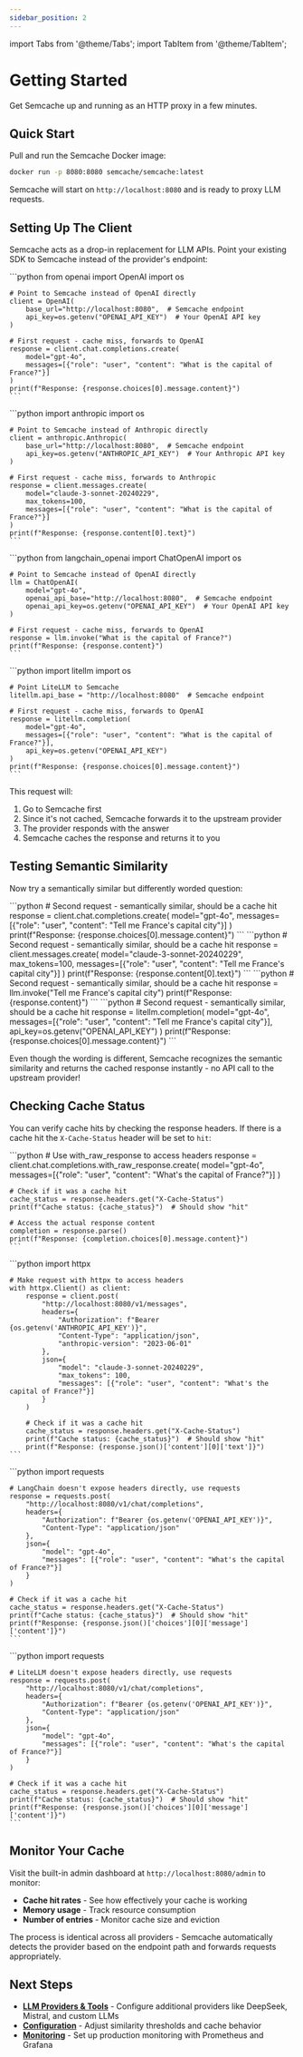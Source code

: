 ```yaml
---
sidebar_position: 2
---
```


import Tabs from '@theme/Tabs';
import TabItem from '@theme/TabItem';

# Getting Started

Get Semcache up and running as an HTTP proxy in a few minutes.

## Quick Start

Pull and run the Semcache Docker image:

```bash
docker run -p 8080:8080 semcache/semcache:latest
```

Semcache will start on `http://localhost:8080` and is ready to proxy LLM requests.

## Setting Up The Client

Semcache acts as a drop-in replacement for LLM APIs. Point your existing SDK to Semcache instead of the provider's endpoint:

<Tabs groupId="llm-provider">
  <TabItem value="openai" label="OpenAI SDK" default>
    ```python
    from openai import OpenAI
    import os

    # Point to Semcache instead of OpenAI directly
    client = OpenAI(
        base_url="http://localhost:8080",  # Semcache endpoint
        api_key=os.getenv("OPENAI_API_KEY")  # Your OpenAI API key
    )

    # First request - cache miss, forwards to OpenAI
    response = client.chat.completions.create(
        model="gpt-4o",
        messages=[{"role": "user", "content": "What is the capital of France?"}]
    )
    print(f"Response: {response.choices[0].message.content}")
    ```
  </TabItem>
  <TabItem value="anthropic" label="Anthropic SDK">
    ```python
    import anthropic
    import os

    # Point to Semcache instead of Anthropic directly
    client = anthropic.Anthropic(
        base_url="http://localhost:8080",  # Semcache endpoint
        api_key=os.getenv("ANTHROPIC_API_KEY")  # Your Anthropic API key
    )

    # First request - cache miss, forwards to Anthropic
    response = client.messages.create(
        model="claude-3-sonnet-20240229",
        max_tokens=100,
        messages=[{"role": "user", "content": "What is the capital of France?"}]
    )
    print(f"Response: {response.content[0].text}")
    ```
  </TabItem>
  <TabItem value="langchain" label="LangChain">
    ```python
    from langchain_openai import ChatOpenAI
    import os

    # Point to Semcache instead of OpenAI directly
    llm = ChatOpenAI(
        model="gpt-4o",
        openai_api_base="http://localhost:8080",  # Semcache endpoint
        openai_api_key=os.getenv("OPENAI_API_KEY")  # Your OpenAI API key
    )

    # First request - cache miss, forwards to OpenAI
    response = llm.invoke("What is the capital of France?")
    print(f"Response: {response.content}")
    ```
  </TabItem>
  <TabItem value="litellm" label="LiteLLM">
    ```python
    import litellm
    import os

    # Point LiteLLM to Semcache
    litellm.api_base = "http://localhost:8080"  # Semcache endpoint

    # First request - cache miss, forwards to OpenAI
    response = litellm.completion(
        model="gpt-4o",
        messages=[{"role": "user", "content": "What is the capital of France?"}],
        api_key=os.getenv("OPENAI_API_KEY")
    )
    print(f"Response: {response.choices[0].message.content}")
    ```
  </TabItem>
</Tabs>

This request will:
1. Go to Semcache first
2. Since it's not cached, Semcache forwards it to the upstream provider
3. The provider responds with the answer
4. Semcache caches the response and returns it to you

## Testing Semantic Similarity

Now try a semantically similar but differently worded question:

<Tabs groupId="llm-provider">
  <TabItem value="openai" label="OpenAI SDK" default>
    ```python
    # Second request - semantically similar, should be a cache hit
    response = client.chat.completions.create(
        model="gpt-4o", 
        messages=[{"role": "user", "content": "Tell me France's capital city"}]
    )
    print(f"Response: {response.choices[0].message.content}")
    ```
  </TabItem>
  <TabItem value="anthropic" label="Anthropic SDK">
    ```python
    # Second request - semantically similar, should be a cache hit
    response = client.messages.create(
        model="claude-3-sonnet-20240229",
        max_tokens=100,
        messages=[{"role": "user", "content": "Tell me France's capital city"}]
    )
    print(f"Response: {response.content[0].text}")
    ```
  </TabItem>
  <TabItem value="langchain" label="LangChain">
    ```python
    # Second request - semantically similar, should be a cache hit
    response = llm.invoke("Tell me France's capital city")
    print(f"Response: {response.content}")
    ```
  </TabItem>
  <TabItem value="litellm" label="LiteLLM">
    ```python
    # Second request - semantically similar, should be a cache hit
    response = litellm.completion(
        model="gpt-4o",
        messages=[{"role": "user", "content": "Tell me France's capital city"}],
        api_key=os.getenv("OPENAI_API_KEY")
    )
    print(f"Response: {response.choices[0].message.content}")
    ```
  </TabItem>
</Tabs>

Even though the wording is different, Semcache recognizes the semantic similarity and returns the cached response instantly - no API call to the upstream provider!

## Checking Cache Status

You can verify cache hits by checking the response headers. If there is a cache hit the `X-Cache-Status` header will be set to `hit`:

<Tabs groupId="llm-provider">
  <TabItem value="openai" label="OpenAI SDK" default>
    ```python
    # Use with_raw_response to access headers
    response = client.chat.completions.with_raw_response.create(
        model="gpt-4o",
        messages=[{"role": "user", "content": "What's the capital of France?"}]
    )

    # Check if it was a cache hit
    cache_status = response.headers.get("X-Cache-Status")
    print(f"Cache status: {cache_status}")  # Should show "hit"

    # Access the actual response content
    completion = response.parse()
    print(f"Response: {completion.choices[0].message.content}")
    ```
  </TabItem>
  <TabItem value="anthropic" label="Anthropic SDK">
    ```python
    import httpx

    # Make request with httpx to access headers
    with httpx.Client() as client:
        response = client.post(
            "http://localhost:8080/v1/messages",
            headers={
                "Authorization": f"Bearer {os.getenv('ANTHROPIC_API_KEY')}",
                "Content-Type": "application/json",
                "anthropic-version": "2023-06-01"
            },
            json={
                "model": "claude-3-sonnet-20240229",
                "max_tokens": 100,
                "messages": [{"role": "user", "content": "What's the capital of France?"}]
            }
        )
        
        # Check if it was a cache hit
        cache_status = response.headers.get("X-Cache-Status")
        print(f"Cache status: {cache_status}")  # Should show "hit"
        print(f"Response: {response.json()['content'][0]['text']}")
    ```
  </TabItem>
  <TabItem value="langchain" label="LangChain">
    ```python
    import requests

    # LangChain doesn't expose headers directly, use requests
    response = requests.post(
        "http://localhost:8080/v1/chat/completions",
        headers={
            "Authorization": f"Bearer {os.getenv('OPENAI_API_KEY')}",
            "Content-Type": "application/json"
        },
        json={
            "model": "gpt-4o",
            "messages": [{"role": "user", "content": "What's the capital of France?"}]
        }
    )
    
    # Check if it was a cache hit
    cache_status = response.headers.get("X-Cache-Status")
    print(f"Cache status: {cache_status}")  # Should show "hit"
    print(f"Response: {response.json()['choices'][0]['message']['content']}")
    ```
  </TabItem>
  <TabItem value="litellm" label="LiteLLM">
    ```python
    import requests

    # LiteLLM doesn't expose headers directly, use requests
    response = requests.post(
        "http://localhost:8080/v1/chat/completions",
        headers={
            "Authorization": f"Bearer {os.getenv('OPENAI_API_KEY')}",
            "Content-Type": "application/json"
        },
        json={
            "model": "gpt-4o",
            "messages": [{"role": "user", "content": "What's the capital of France?"}]
        }
    )
    
    # Check if it was a cache hit
    cache_status = response.headers.get("X-Cache-Status")
    print(f"Cache status: {cache_status}")  # Should show "hit"
    print(f"Response: {response.json()['choices'][0]['message']['content']}")
    ```
  </TabItem>
</Tabs>

## Monitor Your Cache

Visit the built-in admin dashboard at `http://localhost:8080/admin` to monitor:

- **Cache hit rates** - See how effectively your cache is working
- **Memory usage** - Track resource consumption
- **Number of entries** - Monitor cache size and eviction

The process is identical across all providers - Semcache automatically detects the provider based on the endpoint path and forwards requests appropriately.

## Next Steps

- **[LLM Providers & Tools](./llm-providers-tools.md)** - Configure additional providers like DeepSeek, Mistral, and custom LLMs
- **[Configuration](./configuration/cache-settings.md)** - Adjust similarity thresholds and cache behavior  
- **[Monitoring](./monitoring/metrics.md)** - Set up production monitoring with Prometheus and Grafana